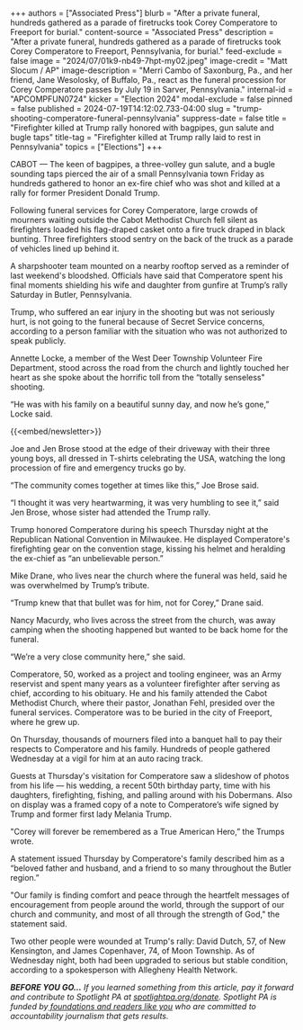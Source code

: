 +++
authors = ["Associated Press"]
blurb = "After a private funeral, hundreds gathered as a parade of firetrucks took Corey Comperatore to Freeport for burial."
content-source = "Associated Press"
description = "After a private funeral, hundreds gathered as a parade of firetrucks took Corey Comperatore to Freeport, Pennsylvania, for burial."
feed-exclude = false
image = "2024/07/01k9-nb49-7hpt-my02.jpeg"
image-credit = "Matt Slocum / AP"
image-description = "Merri Cambo of Saxonburg, Pa., and her friend, Jane Wesolosky, of Buffalo, Pa., react as the funeral procession for Corey Comperatore passes by July 19 in Sarver, Pennsylvania."
internal-id = "APCOMPFUN0724"
kicker = "Election 2024"
modal-exclude = false
pinned = false
published = 2024-07-19T14:12:02.733-04:00
slug = "trump-shooting-comperatore-funeral-pennsylvania"
suppress-date = false
title = "Firefighter killed at Trump rally honored with bagpipes, gun salute and bugle taps"
title-tag = "Firefighter killed at Trump rally laid to rest in Pennsylvania"
topics = ["Elections"]
+++

CABOT — The keen of bagpipes, a three-volley gun salute, and a bugle sounding taps pierced the air of a small Pennsylvania town Friday as hundreds gathered to honor an ex-fire chief who was shot and killed at a rally for former President Donald Trump.

Following funeral services for Corey Comperatore, large crowds of mourners waiting outside the Cabot Methodist Church fell silent as firefighters loaded his flag-draped casket onto a fire truck draped in black bunting. Three firefighters stood sentry on the back of the truck as a parade of vehicles lined up behind it.

A sharpshooter team mounted on a nearby rooftop served as a reminder of last weekend&#39;s bloodshed. Officials have said that Comperatore spent his final moments shielding his wife and daughter from gunfire at Trump’s rally Saturday in Butler, Pennsylvania.

Trump, who suffered an ear injury in the shooting but was not seriously hurt, is not going to the funeral because of Secret Service concerns, according to a person familiar with the situation who was not authorized to speak publicly.

Annette Locke, a member of the West Deer Township Volunteer Fire Department, stood across the road from the church and lightly touched her heart as she spoke about the horrific toll from the “totally senseless&#34; shooting.

“He was with his family on a beautiful sunny day, and now he’s gone,” Locke said.

{{<embed/newsletter>}}

Joe and Jen Brose stood at the edge of their driveway with their three young boys, all dressed in T-shirts celebrating the USA, watching the long procession of fire and emergency trucks go by.

“The community comes together at times like this,” Joe Brose said.

“I thought it was very heartwarming, it was very humbling to see it,” said Jen Brose, whose sister had attended the Trump rally.

Trump honored Comperatore during his speech Thursday night at the Republican National Convention in Milwaukee. He displayed Comperatore&#39;s firefighting gear on the convention stage, kissing his helmet and heralding the ex-chief as “an unbelievable person.”

Mike Drane, who lives near the church where the funeral was held, said he was overwhelmed by Trump’s tribute.

“Trump knew that that bullet was for him, not for Corey,” Drane said.

Nancy Macurdy, who lives across the street from the church, was away camping when the shooting happened but wanted to be back home for the funeral.

“We’re a very close community here,” she said.

Comperatore, 50, worked as a project and tooling engineer, was an Army reservist and spent many years as a volunteer firefighter after serving as chief, according to his obituary. He and his family attended the Cabot Methodist Church, where their pastor, Jonathan Fehl, presided over the funeral services. Comperatore was to be buried in the city of Freeport, where he grew up.

On Thursday, thousands of mourners filed into a banquet hall to pay their respects to Comperatore and his family. Hundreds of people gathered Wednesday at a vigil for him at an auto racing track.

Guests at Thursday&#39;s visitation for Comperatore saw a slideshow of photos from his life — his wedding, a recent 50th birthday party, time with his daughters, firefighting, fishing, and palling around with his Dobermans. Also on display was a framed copy of a note to Comperatore’s wife signed by Trump and former first lady Melania Trump.

&#34;Corey will forever be remembered as a True American Hero,” the Trumps wrote.

A statement issued Thursday by Comperatore&#39;s family described him as a “beloved father and husband, and a friend to so many throughout the Butler region.”

&#34;Our family is finding comfort and peace through the heartfelt messages of encouragement from people around the world, through the support of our church and community, and most of all through the strength of God,&#34; the statement said.

Two other people were wounded at Trump&#39;s rally: David Dutch, 57, of New Kensington, and James Copenhaver, 74, of Moon Township. As of Wednesday night, both had been upgraded to serious but stable condition, according to a spokesperson with Allegheny Health Network.

<strong><em>BEFORE YOU GO…</em></strong><em> If you learned something from this article, pay it forward and contribute to Spotlight PA at </em><a href="https://www.spotlightpa.org/donate"><em>spotlightpa.org/donate</em></a><em>. Spotlight PA is funded by</em><a href="https://www.spotlightpa.org/support"><em> foundations and readers like you</em></a><em> who are committed to accountability journalism that gets results.</em>


